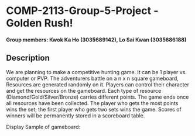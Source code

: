 # COMP-2113-Group-5-Project -Golden Rush!

#### Group members: Kwok Ka Ho (3035689142), Lo Sai Kwan (3035686188)

## Description
We are planning to make a competitive hunting game. It can be 1 player vs. computer or PVP. The adventurers battle on a n x n square gameboard, Resources are generated randomly on it. Players can control their character and get the resources on the gameboard. Each type of resource (Diamond/Gold/Silver/Bronze) carries different points. The game ends once all resources have been collected. The player who gets the most points wins the set, the first player who gets two sets wins the game. Scores of winners will be permanently stored in a scoreboard table.

Display Sample of gameboard:
